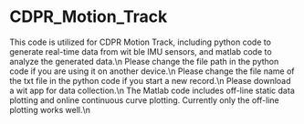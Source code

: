 # CDPR_Motion_Track
This code is utilized for CDPR Motion Track, including python code to generate real-time data from wit ble IMU sensors, and matlab code to analyze the generated data.\n
Please change the file path in the python code if you are using it on another device.\n
Please change the file name of the txt file in the python code if you start a new record.\n
Please download a wit app for data collection.\n
The Matlab code includes off-line static data plotting and online continuous curve plotting. Currently only the off-line plotting works well.\n
